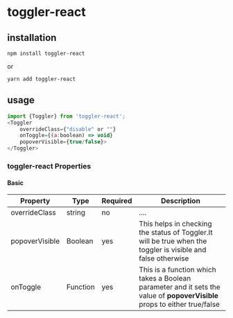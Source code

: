 # toggler-react
## installation

```
npm install toggler-react
```
or
```
yarn add toggler-react
```

## usage
```js
import {Toggler} from 'toggler-react';
<Toggler 
    overrideClass={"disable" or ""} 
    onToggle={(a:boolean) => void}
    popoverVisible={true/false}>
</Toggler>
```


### toggler-react Properties

#### Basic
| Property | Type | Required | Description |
|--------------------------|---------------------|----------|-------------------------------------------------------------------------------------------------------------------------------------------------------------------------------------------------|
| overrideClass | string | no | .... |
| popoverVisible | Boolean | yes | This helps in checking the status of Toggler.It will be true when the toggler is visible and false otherwise |
| onToggle | Function | yes | This is a function which takes a Boolean parameter and it sets the value of **popoverVisible** props to either true/false|
